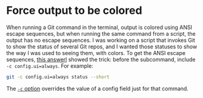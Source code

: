 # Force output to be colored

When running a Git command in the terminal, output is colored using ANSI escape sequences, but when running the same command from a script, the output has no escape sequences.
I was working on a script that invokes Git to show the status of several Git repos, and I wanted those statuses to show the way I was used to seeing them, with colors.
To get the ANSI escape sequences, [this answerl](https://stackoverflow.com/a/18304605) showed the trick: before the subcommand, include `-c config.ui=always`.
For example:

```sh
git -c config.ui=always status --short
```

The [`-c` option](https://git-scm.com/docs/git#Documentation/git.txt--cltnamegtltvaluegt) overrides the value of a config field just for that command.
